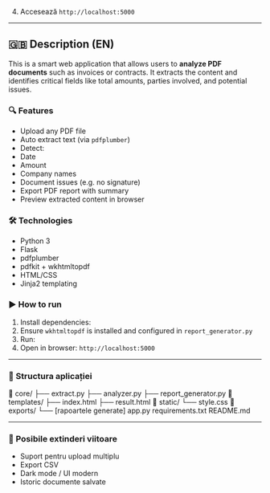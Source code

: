 4. Accesează `http://localhost:5000`

---

## 🇬🇧 Description (EN)

This is a smart web application that allows users to **analyze PDF documents** such as invoices or contracts. It extracts the content and identifies critical fields like total amounts, parties involved, and potential issues.

### 🔍 Features
- Upload any PDF file
- Auto extract text (via `pdfplumber`)
- Detect:
- Date
- Amount
- Company names
- Document issues (e.g. no signature)
- Export PDF report with summary
- Preview extracted content in browser

### 🛠️ Technologies
- Python 3
- Flask
- pdfplumber
- pdfkit + wkhtmltopdf
- HTML/CSS
- Jinja2 templating

### ▶️ How to run
1. Install dependencies:
2. Ensure `wkhtmltopdf` is installed and configured in `report_generator.py`
3. Run:
4. Open in browser: `http://localhost:5000`

---

### 📁 Structura aplicației
📂 core/
├── extract.py
├── analyzer.py
├── report_generator.py
📂 templates/
├── index.html
├── result.html
📂 static/
└── style.css
📂 exports/
└── [rapoartele generate]
app.py
requirements.txt
README.md


---

### 📌 Posibile extinderi viitoare
- Suport pentru upload multiplu
- Export CSV
- Dark mode / UI modern
- Istoric documente salvate
